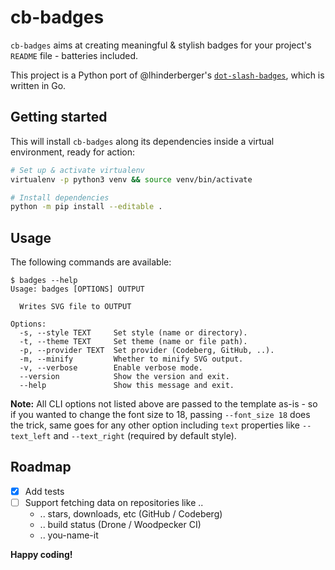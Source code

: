 # cb-badges

`cb-badges` aims at creating meaningful & stylish badges for your project's `README` file - batteries included.

This project is a Python port of @lhinderberger's [`dot-slash-badges`](https://codeberg.org/lhinderberger/dot-slash-badges), which is written in Go.


## Getting started

This will install `cb-badges` along its dependencies inside a virtual environment, ready for action:

```bash
# Set up & activate virtualenv
virtualenv -p python3 venv && source venv/bin/activate

# Install dependencies
python -m pip install --editable .
```


## Usage

The following commands are available:

```text
$ badges --help
Usage: badges [OPTIONS] OUTPUT

  Writes SVG file to OUTPUT

Options:
  -s, --style TEXT     Set style (name or directory).
  -t, --theme TEXT     Set theme (name or file path).
  -p, --provider TEXT  Set provider (Codeberg, GitHub, ..).
  -m, --minify         Whether to minify SVG output.
  -v, --verbose        Enable verbose mode.
  --version            Show the version and exit.
  --help               Show this message and exit.
```

**Note:** All CLI options not listed above are passed to the template as-is - so if you wanted to change the font size to 18, passing `--font_size 18` does the trick, same goes for any other option including `text` properties like `--text_left` and `--text_right` (required by default style).


## Roadmap

- [x] Add tests
- [ ] Support fetching data on repositories like ..
    - .. stars, downloads, etc (GitHub / Codeberg)
    - .. build status (Drone / Woodpecker CI)
    - .. you-name-it


**Happy coding!**
